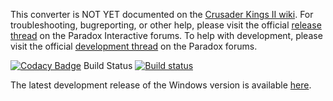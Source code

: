 This converter is NOT YET documented on the [Crusader Kings II wiki](https://ck2.paradoxwikis.com/Crusader_Kings_II_to_Europa_Universalis_IV_Converter). 
For troubleshooting, bugreporting, or other help, please visit the official [release thread](https://forum.paradoxplaza.com/forum/index.php?threads/ck2-to-eu4-converter-release-thread.1377860/) on the Paradox Interactive forums. 
To help with development, please visit the official [development thread](https://forum.paradoxplaza.com/forum/index.php?threads/ck2-to-eu4-converter-development-thread.1377861/) on the Paradox forums.

[![Codacy Badge](https://api.codacy.com/project/badge/Grade/5bf7df627e734711a3e00059ec0ccc68)](https://app.codacy.com/gh/ParadoxGameConverters/CK2ToEU4?utm_source=github.com&utm_medium=referral&utm_content=ParadoxGameConverters/CK2ToEU4&utm_campaign=Badge_Grade_Dashboard)
Build Status [![Build status](https://ci.appveyor.com/api/projects/status/ugrq6ci7i7cuy2cl/branch/master?svg=true)](https://ci.appveyor.com/project/Idhrendur/ck2toeu4/branch/master)

The latest development release of the Windows version is available [here](https://github.com/ParadoxGameConverters/CK2ToEU4/releases/tag/windows_development_build).
